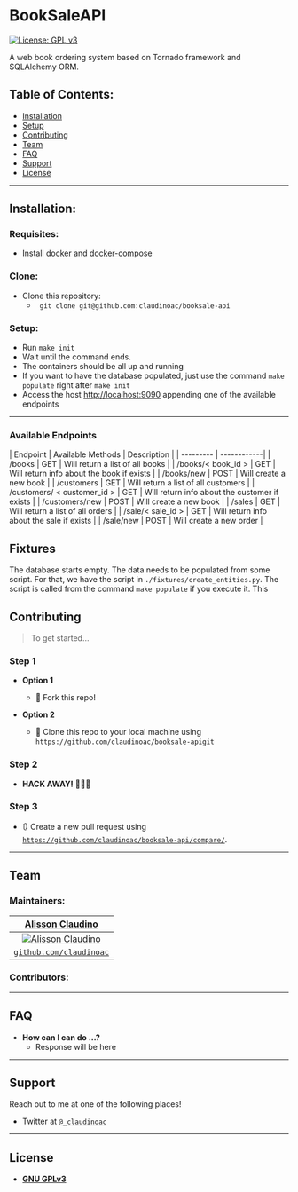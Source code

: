 # BookSaleAPI

[![License: GPL v3](https://img.shields.io/badge/License-GPLv3-blue.svg)](https://www.gnu.org/licenses/gpl-3.0)

A web book ordering system based on Tornado framework and SQLAlchemy ORM.


## Table of Contents:


- [Installation](#installation)
- [Setup](#setuo)
- [Contributing](#contributing)
- [Team](#team)
- [FAQ](#faq)
- [Support](#support)
- [License](#license)

---

## Installation:

### Requisites:
- Install [docker](https://www.docker.com/products/docker-desktop) and [docker-compose](https://docs.docker.com/compose/install/)


### Clone:

- Clone this repository:
	- ` git clone git@github.com:claudinoac/booksale-api`

### Setup:

- Run `make init`
- Wait until the command ends.
- The containers should be all up and running
- If you want to have the database populated, just use the command `make populate` right after `make init`
- Access the host [http://localhost:9090](http://localhost:9090') appending one of the available endpoints

---
### Available Endpoints

| Endpoint | Available Methods | Description |
| --------- | ------------|
| /books     | GET  | Will return a list of all books |
| /books/< book_id > | GET | Will return info about the book if exists |
| /books/new |  POST | Will create a new book | 
| /customers | GET | Will return a list of all customers |
| /customers/ < customer_id > | GET | Will return info about the customer if exists |
| /customers/new | POST | Will create a new book |
| /sales | GET | Will return a list of all orders |
| /sale/< sale_id > | GET | Will return info about the sale if exists |
| /sale/new | POST | Will create a new order |

## Fixtures

The database starts empty. The data needs to be populated from some script.
For that, we have the script in `./fixtures/create_entities.py`.
The script is called from the command `make populate` if you execute it. 
This 


## Contributing

> To get started...

### Step 1

- **Option 1**
    - 🍴 Fork this repo!

- **Option 2**
    - 👯 Clone this repo to your local machine using `https://github.com/claudinoac/booksale-apigit`

### Step 2

- **HACK AWAY!** 🔨🔨🔨

### Step 3

- 🔃 Create a new pull request using <a href="https://github.com/claudinoac/booksale-api/compare/" target="_blank">`https://github.com/claudinoac/booksale-api/compare/`</a>.

---

## Team

### Maintainers:
| <a href="http://github.com/claudinoac" target="_blank">**Alisson Claudino**</a>|
| :---: |
| [![Alisson Claudino](https://avatars3.githubusercontent.com/u/23270841?s=200&v=4)](http://fvcproductions.com)  |
| <a href="http://github.com/claudinoac" target="_blank">`github.com/claudinoac`</a> |

### Contributors:
---

## FAQ

- **How can I can do ...?**
    - Response will be here

---

## Support

Reach out to me at one of the following places!

- Twitter at <a href="http://twitter.com/_claudinoac" target="_blank">`@_claudinoac`</a>

---

## License

- **[GNU GPLv3](https://www.gnu.org/licenses/gpl-3.0.en.html)**

